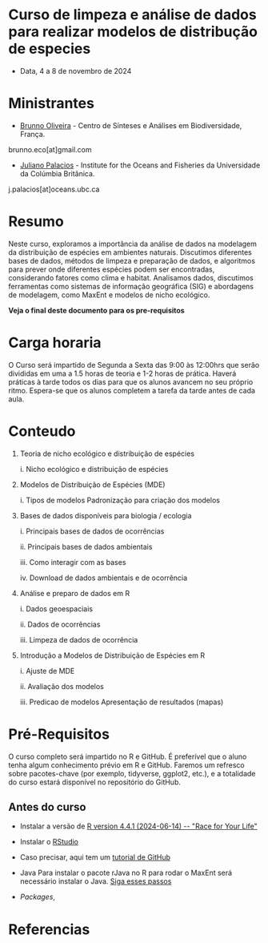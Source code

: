 # Curso de limpeza e análise de dados para realizar modelos de distribução de especies

-   Data, 4 a 8 de novembro de 2024

# Ministrantes

-   [Brunno Oliveira](oliveirabrunno.wordpress.com) - Centro de Sínteses e Análises em Biodiversidade, França.

brunno.eco[at]gmail.com

-   [Juliano Palacios](www.julianopalacios.com) - Institute for the Oceans and Fisheries da Universidade da Colúmbia Britânica.

j.palacios[at]oceans.ubc.ca

# Resumo

Neste curso, exploramos a importância da análise de dados na modelagem da distribuição de espécies em ambientes naturais. Discutimos diferentes bases de dados, métodos de limpeza e preparação de dados, e algoritmos para prever onde diferentes espécies podem ser encontradas, considerando fatores como clima e habitat. Analisamos dados, discutimos ferramentas como sistemas de informação geográfica (SIG) e abordagens de modelagem, como MaxEnt e modelos de nicho ecológico.

**Veja o final deste documento para os pre-requisitos**

# Carga horaria

O Curso será impartido de Segunda a Sexta das 9:00 às 12:00hrs que serão divididas em uma a 1.5 horas de teoria e 1-2 horas de prática. Haverá práticas à tarde todos os dias para que os alunos avancem no seu próprio ritmo. Espera-se que os alunos completem a tarefa da tarde antes de cada aula.

# Conteudo

1.  Teoria de nicho ecológico e distribuição de espécies

    i.  Nicho ecológico e distribuição de espécies

2.  Modelos de Distribuição de Espécies (MDE)

    i.  Tipos de modelos Padronização para criação dos modelos

3.  Bases de dados disponíveis para biologia / ecologia

    i.  Principais bases de dados de ocorrências

    ii. Principais bases de dados ambientais

    iii. Como interagir com as bases

    iv. Download de dados ambientais e de ocorrência

4.  Análise e preparo de dados em R

    i.  Dados geoespaciais

    ii. Dados de ocorrências

    iii. Limpeza de dados de ocorrência

5.  Introdução a Modelos de Distribuição de Espécies em R

    i.  Ajuste de MDE

    ii. Avaliação dos modelos

    iii. Predicao de modelos Apresentação de resultados (mapas)

# Pré-Requisitos

O curso completo será impartido no R e GitHub. É preferível que o aluno tenha algum conhecimento prévio em R e GitHub. Faremos um refresco sobre pacotes-chave (por exemplo, tidyverse, ggplot2, etc.), e a totalidade do curso estará disponível no repositório do GitHub.

## Antes do curso

- Instalar a versão de [R version 4.4.1 (2024-06-14) -- "Race for Your Life"](https://www.r-project.org/)

- Instalar o [RStudio](https://www.rstudio.com/)

- Caso precisar, aqui tem um [tutorial de GitHub](https://docs.github.com/pt/get-started/start-your-journey/hello-world)

-   Java Para instalar o pacote rJava no R para rodar o MaxEnt será necessário instalar o Java. [Siga esses passos](https://www.java.com/pt-BR/)

-   *Packages*,


# Referencias 

